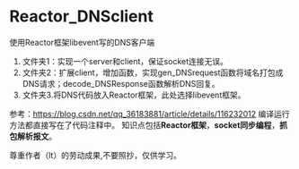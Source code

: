 # Reactor_DNSclient
使用Reactor框架libevent写的DNS客户端

1.	文件夹1：实现一个server和client，保证socket连接无误。
2.	文件夹2：扩展client，增加函数，实现gen_DNSrequest函数将域名打包成DNS请求；decode_DNSResponse函数解析DNS回复。
3.	文件夹3.将DNS代码放入Reactor框架，此处选择libevent框架。

参考：https://blog.csdn.net/qq_36183881/article/details/116232012
编译运行方法都直接写在了代码注释中。
知识点包括**Reactor框架**，**socket同步编程**，**抓包解析报文**。

尊重作者（lt）的劳动成果,不要照抄，仅供学习。


